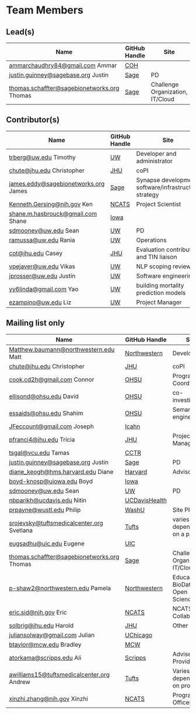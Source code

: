 # Team Members

## Lead(s)
Name | GitHub Handle | Site
-- | -- | --
ammarchaudhry84@gmail.com Ammar | [COH](COH) | 
justin.guinney@sagebase.org Justin | [Sage](Sage) | PD
thomas.schaffter@sagebionetworks.org Thomas | [Sage](Sage) | Challenge Organization, IT/Cloud

## Contributor(s)
Name | GitHub Handle | Site
-- | -- | --
trberg@uw.edu Timothy | [UW](UW) | Developer and administrator
chute@jhu.edu Christopher | [JHU](JHU) | coPI
james.eddy@sagebionetworks.org James | [Sage](Sage) | Synapse development, software/infrastructure strategy
Kenneth.Gersing@nih.gov Ken | [NCATS](NCATS) | Project Scientist
shane.m.hasbrouck@gmail.com Shane | [Iowa](Iowa) | 
sdmooney@uw.edu Sean | [UW](UW) | PD
ramussa@uw.edu Rania | [UW](UW) | Operations
cot@jhu.edu Casey | [JHU](JHU) | Evaluation contributor and TIN liaison 
vpejaver@uw.edu Vikas | [UW](UW) | NLP scoping review
jprosser@uw.edu Justin | [UW](UW) | Software engineering
yy6linda@gmail.com Yao | [UW](UW) | building mortality prediction models 
ezampino@uw.edu Liz | [UW](UW) | Project Manager

## Mailing list only
Name | GitHub Handle | Site
-- | -- | --
Matthew.baumann@northwestern.edu Matt | [Northwestern](Northwestern) | Developer
chute@jhu.edu Christopher | [JHU](JHU) | coPI
cook.cd2h@gmail.com Connor | [OHSU](OHSU) | Program Coordinator
ellisond@ohsu.edu David | [OHSU](OHSU) | co-investigator
essaids@ohsu.edu Shahim | [OHSU](OHSU) | Semantic engineer 
JFeccount@gmail.com Joseph | [Icahn](Icahn) | 
pfranci4@jhu.edu Tricia | [JHU](JHU) | Project Manager
tsgal@vcu.edu Tamas | [CCTR](CCTR) | 
justin.guinney@sagebase.org Justin | [Sage](Sage) | PD
diane_keogh@hms.harvard.edu Diane | [Harvard](Harvard) | Advisor
boyd-knosp@uiowa.edu Boyd | [Iowa](Iowa) | 
sdmooney@uw.edu Sean | [UW](UW) | PD
nbparikh@ucdavis.edu Nitin | [UCDavisHealth](UCDavisHealth) | 
prpayne@wustl.edu Philip | [WashU](WashU) | Site PI
srojevsky@tuftsmedicalcenter.org Svetlana | [Tufts](Tufts) | varies depending on a project
eugsadhu@uic.edu Eugene | [UIC](UIC) | 
thomas.schaffter@sagebionetworks.org Thomas | [Sage](Sage) | Challenge Organization, IT/Cloud
p-shaw2@northwestern.edu Pamela | [Northwestern](Northwestern) | Education, BioData Club, Open Science
eric.sid@nih.gov Eric | [NCATS](NCATS) | NCATS/ORDR Collaborator
solbrig@jhu.edu Harold | [JHU](JHU) | Other
juliansolway@gmail.com Julian | [UChicago](UChicago) | 
btaylor@mcw.edu Bradley | [MCW](MCW) | 
atorkama@scripps.edu Ali | [Scripps](Scripps) | Adviser, Data Provider
awilliams15@tuftsmedicalcenter.org Andrew | [Tufts](Tufts) | Varies depending on project
xinzhi.zhang@nih.gov Xinzhi | [NCATS](NCATS) | Program Officer

